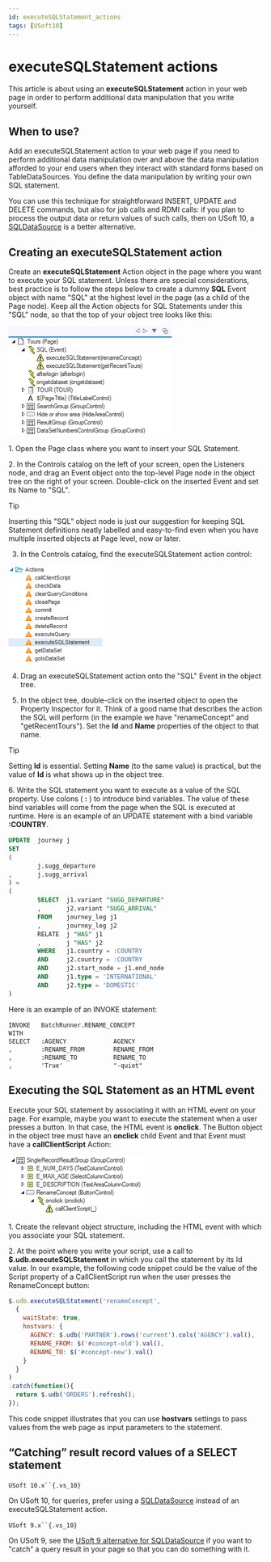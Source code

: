 ```yaml
---
id: executeSQLStatement_actions
tags: [USoft10]
---
```

# executeSQLStatement actions

This article is about using an **executeSQLStatement** action in your web page in order to perform additional data manipulation that you write yourself.

## When to use?

Add an executeSQLStatement action to your web page if you need to perform additional data manipulation over and above the data manipulation afforded to your end users when they interact with standard forms based on TableDataSources. You define the data manipulation by writing your own SQL statement.

You can use this technique for straightforward INSERT, UPDATE and DELETE commands, but also for job calls and RDMI calls: if you plan to process the output data or return values of such calls, then on USoft 10, a [SQLDataSource](/docs/Web_and_app_UIs/Data_sources/SQLDataSources.md) is a better alternative.

## Creating an executeSQLStatement action

Create an **executeSQLStatement** Action object in the page where you want to execute your SQL statement. Unless there are special considerations, best practice is to follow the steps below to create a dummy **SQL** Event object with name "SQL" at the highest level in the page (as a child of the Page node). Keep all the Action objects for SQL Statements under this "SQL" node, so that the top of your object tree looks like this:

![](./assets/d77ce1fe-fa3a-43b0-b8bb-0b52331cc061.png)

1. Open the Page class where you want to insert your SQL Statement.

2. In the Controls catalog on the left of your screen, open the Listeners node, and drag an Event object onto the top-level Page node in the object tree on the right of your screen. Double-click on the inserted Event and set its Name to "SQL".

> [!TIP]
> Inserting this "SQL” object node is just our suggestion for keeping SQL Statement definitions neatly labelled and easy-to-find even when you have multiple inserted objects at Page level, now or later.

3. In the Controls catalog, find the executeSQLStatement action control:

![](./assets/84f64dd8-b5fa-417a-8410-4f5a937b4aca.png)

4. Drag an executeSQLStatement action onto the "SQL" Event in the object tree.

5. In the object tree, double-click on the inserted object to open the Property Inspector for it. Think of a good name that describes the action the SQL will perform (in the example we have "renameConcept" and "getRecentTours"). Set the **Id** and **Name** properties of the object to that name.

> [!TIP]
> Setting **Id** is essential. Setting **Name** (to the same value) is practical, but the value of **Id** is what shows up in the object tree.

6. Write the SQL statement you want to execute as a value of the SQL property. Use colons ( **:** ) to introduce bind variables. The value of these bind variables will come from the page when the SQL is executed at runtime. Here is an example of an UPDATE statement with a bind variable **:COUNTRY**.

```sql
UPDATE  journey j
SET
(
        j.sugg_departure
,       j.sugg_arrival
) =
(
        SELECT  j1.variant "SUGG_DEPARTURE"
        ,       j2.variant "SUGG_ARRIVAL"
        FROM    journey_leg j1
        ,       journey_leg j2
        RELATE  j "HAS" j1
        ,       j "HAS" j2
        WHERE   j1.country = :COUNTRY
        AND     j2.country = :COUNTRY
        AND     j2.start_node = j1.end_node
        AND     j1.type = 'INTERNATIONAL'
        AND     j2.type = 'DOMESTIC'
)

```

Here is an example of an INVOKE statement:

```
INVOKE   BatchRunner.RENAME_CONCEPT
WITH
SELECT   :AGENCY             AGENCY
,        :RENAME_FROM        RENAME_FROM
,        :RENAME_TO          RENAME_TO
,        'True'              "-quiet"

```

## Executing the SQL Statement as an HTML event

Execute your SQL statement by associating it with an HTML event on your page. For example, maybe you want to execute the statement when a user presses a button. In that case, the HTML event is **onclick**. The Button object in the object tree must have an **onclick** child Event and that Event must have a **callClientScript** Action:

![](./assets/f103dcde-e839-4f85-b350-841701344a73.png)

1. Create the relevant object structure, including the HTML event with which you associate your SQL statement.

2. At the point where you write your script, use a call to **$.udb.executeSQLStatement** in which you call the statement by its Id value. In our example, the following code snippet could be the value of the Script property of a CallClientScript run when the user presses the RenameConcept button:

```js
$.udb.executeSQLStatement('renameConcept',
  {
    waitState: true,
    hostvars: {
      AGENCY: $.udb('PARTNER').rows('current').cols('AGENCY').val(),
      RENAME_FROM: $('#concept-old').val(),
      RENAME_TO: $('#concept-new').val()
    }
  }
)
.catch(function(){
  return $.udb('ORDERS').refresh();
});
```

This code snippet illustrates that you can use **hostvars** settings to pass values from the web page as input parameters to the statement.

## “Catching” result record values of a SELECT statement

`USoft 10.x``{.vs_10}`

On USoft 10, for queries, prefer using a [SQLDataSource]() instead of an executeSQLStatement action.

`USoft 9.x``{.vs_10}`

On USoft 9, see the [USoft 9 alternative for SQLDataSource]() if you want to "catch” a query result in your page so that you can do something with it.